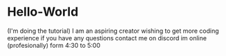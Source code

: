 # Hello-World
(I'm doing the tutorial)
I am an aspiring creator wishing to get more coding experience
if you have any questions contact me on discord
im online (profesionally) form 4:30 to 5:00
